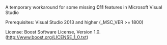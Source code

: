 A temporary workaround for some missing **C11** features in Microsoft Visual Studio

Prerequisites: Visual Studio 2013 and higher (_MSC_VER >= 1800)

License: Boost Software License, Version 1.0.
(http://www.boost.org/LICENSE_1_0.txt)
